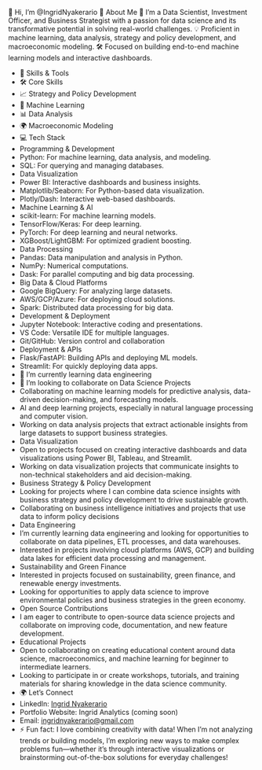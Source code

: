 👋 Hi, I’m @IngridNyakerario
🚀 About Me
        🌟 I’m a Data Scientist, Investment Officer, and Business Strategist with a passion for data science and its transformative potential in solving real-world challenges.
        💡 Proficient in machine learning, data analysis, strategy and policy development, and macroeconomic modeling.
        🛠️ Focused on building end-to-end machine learning models and interactive dashboards.
- 💼 Skills & Tools
- 🛠️ Core Skills
- 📈 Strategy and Policy Development
- 🤖 Machine Learning
- 📊 Data Analysis
- 🌍 Macroeconomic Modeling
- 💻 Tech Stack
-  Programming & Development
-  Python: For machine learning, data analysis, and modeling.
-  SQL: For querying and managing databases.
-  Data Visualization
-  Power BI: Interactive dashboards and business insights.
-   Matplotlib/Seaborn: For Python-based data visualization.
-   Plotly/Dash: Interactive web-based dashboards.
-  Machine Learning & AI
-  scikit-learn: For machine learning models.
-  TensorFlow/Keras: For deep learning.
-  PyTorch: For deep learning and neural networks.
-  XGBoost/LightGBM: For optimized gradient boosting.
-  Data Processing
-  Pandas: Data manipulation and analysis in Python.
-  NumPy: Numerical computations.
-  Dask: For parallel computing and big data processing.
-  Big Data & Cloud Platforms
-  Google BigQuery: For analyzing large datasets.
-  AWS/GCP/Azure: For deploying cloud solutions.
-  Spark: Distributed data processing for big data.
-  Development & Deployment
-  Jupyter Notebook: Interactive coding and presentations.
-  VS Code: Versatile IDE for multiple languages.
-  Git/GitHub: Version control and collaboration
-  Deployment & APIs
-  Flask/FastAPI: Building APIs and deploying ML models.
-  Streamlit: For quickly deploying data apps.
- 🌱 I’m currently learning data engineering 
- 💞️ I’m looking to collaborate on Data Science Projects
-  Collaborating on machine learning models for predictive analysis, data-driven decision-making, and forecasting models.
-  AI and deep learning projects, especially in natural language processing and computer vision.
-  Working on data analysis projects that extract actionable insights from large datasets to support business strategies.
-  Data Visualization
-  Open to projects focused on creating interactive dashboards and data visualizations using Power BI, Tableau, and Streamlit.
-  Working on data visualization projects that communicate insights to non-technical stakeholders and aid decision-making.
-  Business Strategy & Policy Development
-  Looking for projects where I can combine data science insights with business strategy and policy development to drive sustainable growth.
-  Collaborating on business intelligence initiatives and projects that use data to inform policy decisions
-  Data Engineering
-  I’m currently learning data engineering and looking for opportunities to collaborate on data pipelines, ETL processes, and data warehouses.
-  Interested in projects involving cloud platforms (AWS, GCP) and building data lakes for efficient data processing and management.
-  Sustainability and Green Finance
-  Interested in projects focused on sustainability, green finance, and renewable energy investments.
-  Looking for opportunities to apply data science to improve environmental policies and business strategies in the green economy.
-  Open Source Contributions
-  I am eager to contribute to open-source data science projects and collaborate on improving code, documentation, and new feature development.
-  Educational Projects
-  Open to collaborating on creating educational content around data science, macroeconomics, and machine learning for beginner to intermediate learners.
-  Looking to participate in or create workshops, tutorials, and training materials for sharing knowledge in the data science community.
- 🌍 Let’s Connect
- LinkedIn: [Ingrid Nyakerario](https://www.linkedin.com/in/ingrid-ong-uti-43a93361/)
- Portfolio Website: Ingrid Analytics (coming soon)
- Email: ingridnyakerario@gmail.com
- ⚡ Fun fact: I love combining creativity with data! When I’m not analyzing trends or building models, I’m exploring new ways to make complex problems fun—whether it’s through interactive visualizations or brainstorming out-of-the-box solutions for everyday challenges!


<!---
IngridNyakerario/IngridNyakerario is a ✨ special ✨ repository because its `README.md` (this file) appears on your GitHub profile.
You can click the Preview link to take a look at your changes.
--->
